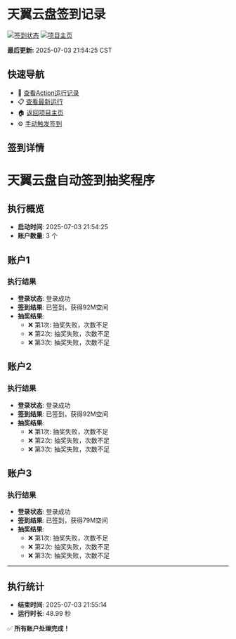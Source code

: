 # 天翼云盘签到记录

[![签到状态](https://github.com/mfvi/189pan/actions/workflows/main.yml/badge.svg)](https://github.com/mfvi/189pan/actions/workflows/main.yml) [![项目主页](https://img.shields.io/badge/GitHub-项目主页-blue?logo=github)](https://github.com/mfvi/189pan)

**最后更新:** 2025-07-03 21:54:25 CST

## 快速导航

- 🔄 [查看Action运行记录](https://github.com/mfvi/189pan/actions)
- 📋 [查看最新运行](https://github.com/mfvi/189pan/actions/runs/16052360717)
- 🏠 [返回项目主页](https://github.com/mfvi/189pan)
- ⚙️ [手动触发签到](https://github.com/mfvi/189pan/actions/workflows/main.yml)

## 签到详情

# 天翼云盘自动签到抽奖程序

## 执行概览
- **启动时间**: 2025-07-03 21:54:25
- **账户数量**: 3 个

## 账户1
### 执行结果
- **登录状态**: 登录成功
- **签到结果**: 已签到，获得92M空间
- **抽奖结果**:
  - ❌ 第1次: 抽奖失败，次数不足
  - ❌ 第2次: 抽奖失败，次数不足
  - ❌ 第3次: 抽奖失败，次数不足

## 账户2
### 执行结果
- **登录状态**: 登录成功
- **签到结果**: 已签到，获得92M空间
- **抽奖结果**:
  - ❌ 第1次: 抽奖失败，次数不足
  - ❌ 第2次: 抽奖失败，次数不足
  - ❌ 第3次: 抽奖失败，次数不足

## 账户3
### 执行结果
- **登录状态**: 登录成功
- **签到结果**: 已签到，获得79M空间
- **抽奖结果**:
  - ❌ 第1次: 抽奖失败，次数不足
  - ❌ 第2次: 抽奖失败，次数不足
  - ❌ 第3次: 抽奖失败，次数不足

---
## 执行统计
- **结束时间**: 2025-07-03 21:55:14
- **运行时长**: 48.99 秒

✅ **所有账户处理完成！**
